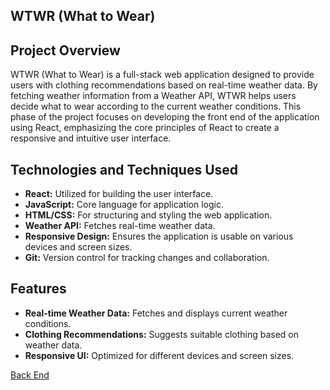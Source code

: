 ## WTWR (What to Wear)

## Project Overview

WTWR (What to Wear) is a full-stack web application designed to provide users with clothing recommendations based on real-time weather data. By fetching weather information from a Weather API, WTWR helps users decide what to wear according to the current weather conditions. This phase of the project focuses on developing the front end of the application using React, emphasizing the core principles of React to create a responsive and intuitive user interface.

## Technologies and Techniques Used

- **React:** Utilized for building the user interface.
- **JavaScript:** Core language for application logic.
- **HTML/CSS:** For structuring and styling the web application.
- **Weather API:** Fetches real-time weather data.
- **Responsive Design:** Ensures the application is usable on various devices and screen sizes.
- **Git:** Version control for tracking changes and collaboration.

## Features

- **Real-time Weather Data:** Fetches and displays current weather conditions.
- **Clothing Recommendations:** Suggests suitable clothing based on weather data.
- **Responsive UI:** Optimized for different devices and screen sizes.
 
[Back End](https://github.com/anna-amst/se_project_express)
